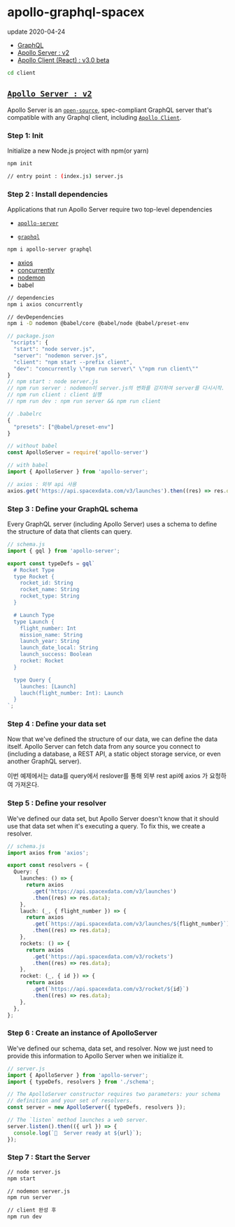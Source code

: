 # apollo-graphql-spacex

update 2020-04-24

- [GraphQL](https://graphql.org/)
- [Apollo Server : v2](<(https://www.apollographql.com/docs/apollo-server/)>)
- [Apollo Client (React) : v3.0 beta](https://www.apollographql.com/docs/react/v3.0-beta/get-started/)

```sh
cd client
```

## [`Apollo Server : v2`](https://www.apollographql.com/docs/apollo-server/)

Apollo Server is an [`open-source`](https://github.com/apollographql/apollo-server), spec-compliant GraphQL server that's compatible with any Graphql client, including [`Apollo Client`](https://www.apollographql.com/docs/react/).

### Step 1: Init

Initialize a new Node.js project with npm(or yarn)

```sh
npm init

// entry point : (index.js) server.js
```

### Step 2 : Install dependencies

Applications that run Apollo Server require two top-level dependencies

- [`apollo-server`](https://www.npmjs.com/package/apollo-server)

- [`graphql`](https://www.npmjs.com/package/graphql)

```sh
npm i apollo-server graphql
```

- [axios](https://www.npmjs.com/package/axios)
- [concurrently](https://www.npmjs.com/package/concurrently)
- [nodemon](https://www.npmjs.com/package/nodemon)
- babel

```sh
// dependencies
npm i axios concurrently

// devDependencies
npm i -D nodemon @babel/core @babel/node @babel/preset-env
```

```ts
// package.json
 "scripts": {
  "start": "node server.js",
  "server": "nodemon server.js",
  "client": "npm start --prefix client",
  "dev": "concurrently \"npm run server\" \"npm run client\""
}
// npm start : node server.js
// npm run server : nodemon이 server.js의 변화를 감지하여 server를 다시시작.
// npm run client : client 실행
// npm run dev : npm run server && npm run client

// .babelrc
{
  "presets": ["@babel/preset-env"]
}

// without babel
const ApolloServer = require('apollo-server')

// with babel
import { ApolloServer } from 'apollo-server';

// axios : 외부 api 사용
axios.get('https://api.spacexdata.com/v3/launches').then((res) => res.data);
```

### Step 3 : Define your GraphQL schema

Every GraphQL server (including Apollo Server) uses a schema to define the structure of data that clients can query.

```ts
// schema.js
import { gql } from 'apollo-server';

export const typeDefs = gql`
  # Rocket Type
  type Rocket {
    rocket_id: String
    rocket_name: String
    rocket_type: String
  }

  # Launch Type
  type Launch {
    flight_number: Int
    mission_name: String
    launch_year: String
    launch_date_local: String
    launch_success: Boolean
    rocket: Rocket
  }

  type Query {
    launches: [Launch]
    lauch(flight_number: Int): Launch
  }
`;
```

### Step 4 : Define your data set

Now that we've defined the structure of our data, we can define the data itself. Apollo Server can fetch data from any source you connect to (including a database, a REST API, a static object storage service, or even another GraphQL server).

이번 예제에서는 data를 query에서 reslover를 통해 외부 rest api에 axios 가 요청하여 가져온다.

### Step 5 : Define your resolver

We've defined our data set, but Apollo Server doesn't know that it should use that data set when it's executing a query. To fix this, we create a resolver.

```ts
// schema.js
import axios from 'axios';

export const resolvers = {
  Query: {
    launches: () => {
      return axios
        .get('https://api.spacexdata.com/v3/launches')
        .then((res) => res.data);
    },
    lauch: (_, { flight_number }) => {
      return axios
        .get(`https://api.spacexdata.com/v3/launches/${flight_number}`)
        .then((res) => res.data);
    },
    rockets: () => {
      return axios
        .get('https://api.spacexdata.com/v3/rockets')
        .then((res) => res.data);
    },
    rocket: (_, { id }) => {
      return axios
        .get(`https://api.spacexdata.com/v3/rocket/${id}`)
        .then((res) => res.data);
    },
  },
};
```

### Step 6 : Create an instance of ApolloServer

We've defined our schema, data set, and resolver. Now we just need to provide this information to Apollo Server when we initialize it.

```ts
// server.js
import { ApolloServer } from 'apollo-server';
import { typeDefs, resolvers } from './schema';

// The ApolloServer constructor requires two parameters: your schema
// definition and your set of resolvers.
const server = new ApolloServer({ typeDefs, resolvers });

// The `listen` method launches a web server.
server.listen().then(({ url }) => {
  console.log(`🚀  Server ready at ${url}`);
});
```

### Step 7 : Start the Server

```sh
// node server.js
npm start

// nodemon server.js
npm run server

// client 완성 후
npm run dev
```
